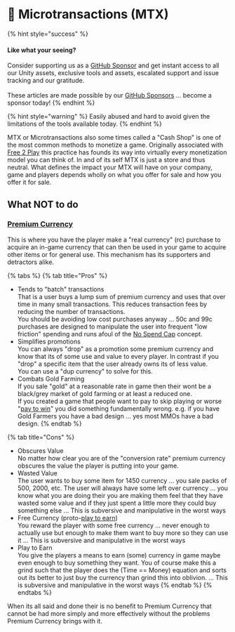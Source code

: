 # 🤔 Microtransactions (MTX)

{% hint style="success" %}
#### Like what your seeing?

Consider supporting us as a [GitHub Sponsor](../../../become-a-sponsor.md) and get instant access to all our Unity assets, exclusive tools and assets, escalated support and issue tracking and our gratitude.\
\
These articles are made possible by our [GitHub Sponsors](https://github.com/sponsors/heathen-engineering) ... become a sponsor today!
{% endhint %}

{% hint style="warning" %}
Easily abused and hard to avoid given the limitations of the tools available today.
{% endhint %}

MTX or Microtransactions also some times called a "Cash Shop" is one of the most common methods to monetize a game. Originally associated with [Free 2 Play](../models/free-to-play.md) this practice has founds its way into virtually every monetization model you can think of. In and of its self MTX is just a store and thus neutral. What defines the impact your MTX will have on your company, game and players depends wholly on what you offer for sale and how you offer it for sale.

## What NOT to do

### [Premium Currency](../vulnerable-practices/premium-currency.md)

This is where you have the player make a "real currency" (rc) purchase to acquire an in-game currency that can then be used in your game to acquire other items or for general use. This mechanism has its supporters and detractors alike.&#x20;

{% tabs %}
{% tab title="Pros" %}
* Tends to "batch" transactions \
  That is a user buys a lump sum of premium currency and uses that over time in many small transactions. This reduces transaction fees by reducing the number of transactions.\
  You should be avoiding low cost purchases anyway ... 50c and 99c purchases are designed to manipulate the user into frequent "low friction" spending and runs afoul of the [No Spend Cap](no-spend-cap.md) concept.
* Simplifies promotions\
  You can always "drop" as a promotion some premium currency and know that its of some use and value to every player. In contrast if you "drop" a specific item that the user already owns its of less value. \
  You can use a "dup currency" to solve for this.
* Combats Gold Farming\
  If you sale "gold" at a reasonable rate in game then their wont be a black/grey market of gold farming or at least a reduced one.\
  If you created a game that people want to pay to skip playing or worse "[pay to win](../models/pay-to-win.md)" you did something fundamentally wrong. e.g. if you have Gold Farmers you have a bad design ... yes most MMOs have a bad design.
{% endtab %}

{% tab title="Cons" %}
* Obscures Value\
  No matter how clear you are of the "conversion rate" premium currency obscures the value the player is putting into your game.
* Wasted Value\
  The user wants to buy some item for 1450 currency ... you sale packs of 500, 2000, etc. The user will always have some left over currency ... you know what you are doing their you are making them feel that they have wasted some value and if they just spent a little more they could buy something else ... This is subversive and manipulative in the worst ways
* Free Currency (proto-[play to earn](../models/play-to-earn.md))\
  You reward the player with some free currency ... never enough to actually use but enough to make them want to buy more so they can use it ... This is subversive and manipulative in the worst ways
* Play to Earn\
  You give the players a means to earn (some) currency in game maybe even enough to buy something they want. You of course make this a grind such that the player does the (Time == Money) equation and sorts out its better to just buy the currency than grind this into oblivion. ... This is subversive and manipulative in the worst ways
{% endtab %}
{% endtabs %}

When its all said and done their is no benefit to Premium Currency that cannot be had more simply and more effectively without the problems Premium Currency brings with it.&#x20;
